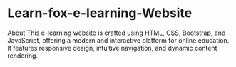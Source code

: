 # Learn-fox-e-learning-Website
About This e-learning website is crafted using HTML, CSS, Bootstrap, and JavaScript, offering a modern and interactive platform for online education. It features responsive design, intuitive navigation, and dynamic content rendering.
